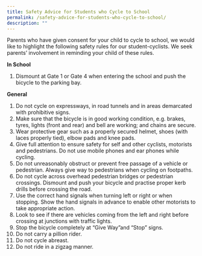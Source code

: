 ```yaml
---
title: Safety Advice for Students who Cycle to School
permalink: /safety-advice-for-students-who-cycle-to-school/
description: ""
---
```

Parents who have given consent for your child to cycle to school, we would like to highlight the following safety rules for our student-cyclists.  We seek parents’ involvement in reminding your child of these rules.

**In School**

1. Dismount at Gate 1 or Gate 4 when entering the school and push the bicycle to the parking bay.

**General**

1. Do not cycle on expressways, in road tunnels and in areas demarcated with prohibitive signs.
2. Make sure that the bicycle is in good working condition, e.g. brakes, tyres, lights (front and rear) and bell are working; and chains are secure.
3. Wear protective gear such as a properly secured helmet, shoes (with laces properly tied), elbow pads and knee pads.
4. Give full attention to ensure safety for self and other cyclists, motorists and pedestrians. Do not use mobile phones and ear phones while cycling.
5. Do not unreasonably obstruct or prevent free passage of a vehicle or pedestrian. Always give way to pedestrians when cycling on footpaths.
6. Do not cycle across overhead pedestrian bridges or pedestrian crossings. Dismount and push your bicycle and practise proper kerb drills before crossing the road.
7. Use the correct hand signals when turning left or right or when stopping. Show the hand signals in advance to enable other motorists to take appropriate action.
8. Look to see if there are vehicles coming from the left and right before crossing at junctions with traffic lights.
9. Stop the bicycle completely at “Give Way”and “Stop” signs.
10. Do not carry a pillion rider.
11. Do not cycle abreast.
12. Do not ride in a zigzag manner.